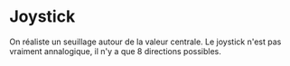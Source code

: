 # Joystick

On réaliste un seuillage autour de la valeur centrale. Le joystick n'est pas vraiment annalogique, il n'y a que 8 directions possibles.